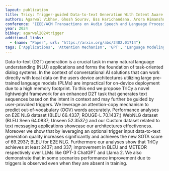 ```yaml
---
layout: publication
title: Tricy: Trigger-guided Data-to-text Generation With Intent Aware Attention-copy
authors: Agarwal Vibhav, Ghosh Sourav, Bss Harichandana, Arora Himanshu, Raja Barath Raj Kandur
conference: "IEEE/ACM Transactions on Audio Speech and Language Processing vol."
year: 2024
bibkey: agarwal2024trigger
additional_links:
  - {name: "Paper", url: "https://arxiv.org/abs/2402.01714"}
tags: ['Applications', 'Attention Mechanism', 'GPT', 'Language Modeling', 'Model Architecture', 'RAG', 'Tools', 'Training Techniques']
---
```

Data-to-text (D2T) generation is a crucial task in many natural language understanding (NLU) applications and forms the foundation of task-oriented dialog systems. In the context of conversational AI solutions that can work directly with local data on the users device architectures utilizing large pre-trained language models (PLMs) are impractical for on-device deployment due to a high memory footprint. To this end we propose TrICy a novel lightweight framework for an enhanced D2T task that generates text sequences based on the intent in context and may further be guided by user-provided triggers. We leverage an attention-copy mechanism to predict out-of-vocabulary (OOV) words accurately. Performance analyses on E2E NLG dataset (BLEU 66.4337; ROUGE-L 70.1437;) WebNLG dataset (BLEU Seen 64.0837; Unseen 52.3537;) and our Custom dataset related to text messaging applications showcase our architectures effectiveness. Moreover we show that by leveraging an optional trigger input data-to-text generation quality increases significantly and achieves the new SOTA score of 69.2937; BLEU for E2E NLG. Furthermore our analyses show that TrICy achieves at least 2437; and 337; improvement in BLEU and METEOR respectively over LLMs like GPT-3 ChatGPT and Llama 2. We also demonstrate that in some scenarios performance improvement due to triggers is observed even when they are absent in training.
